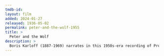 ```yaml
---
tmdb-id:
layout: film
added: 2024-01-27
released: 1936-05-02
permalink: peter-and-the-wolf-1955
title: >
  Peter and the Wolf
description: >
  Boris Karloff (1887-1969) narrates in this 1950s-era recording of Prokofiev's "Peter and the Wolf," Op. 67. The Vienna State Opera Orchestra is conducted by Mario Rossi.
---
```

